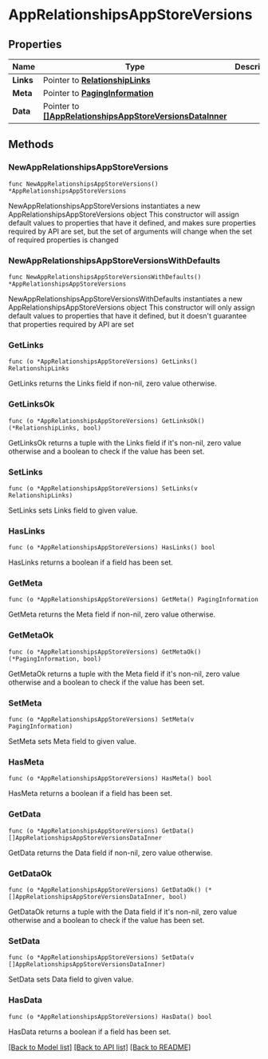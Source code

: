 # AppRelationshipsAppStoreVersions

## Properties

Name | Type | Description | Notes
------------ | ------------- | ------------- | -------------
**Links** | Pointer to [**RelationshipLinks**](RelationshipLinks.md) |  | [optional] 
**Meta** | Pointer to [**PagingInformation**](PagingInformation.md) |  | [optional] 
**Data** | Pointer to [**[]AppRelationshipsAppStoreVersionsDataInner**](AppRelationshipsAppStoreVersionsDataInner.md) |  | [optional] 

## Methods

### NewAppRelationshipsAppStoreVersions

`func NewAppRelationshipsAppStoreVersions() *AppRelationshipsAppStoreVersions`

NewAppRelationshipsAppStoreVersions instantiates a new AppRelationshipsAppStoreVersions object
This constructor will assign default values to properties that have it defined,
and makes sure properties required by API are set, but the set of arguments
will change when the set of required properties is changed

### NewAppRelationshipsAppStoreVersionsWithDefaults

`func NewAppRelationshipsAppStoreVersionsWithDefaults() *AppRelationshipsAppStoreVersions`

NewAppRelationshipsAppStoreVersionsWithDefaults instantiates a new AppRelationshipsAppStoreVersions object
This constructor will only assign default values to properties that have it defined,
but it doesn't guarantee that properties required by API are set

### GetLinks

`func (o *AppRelationshipsAppStoreVersions) GetLinks() RelationshipLinks`

GetLinks returns the Links field if non-nil, zero value otherwise.

### GetLinksOk

`func (o *AppRelationshipsAppStoreVersions) GetLinksOk() (*RelationshipLinks, bool)`

GetLinksOk returns a tuple with the Links field if it's non-nil, zero value otherwise
and a boolean to check if the value has been set.

### SetLinks

`func (o *AppRelationshipsAppStoreVersions) SetLinks(v RelationshipLinks)`

SetLinks sets Links field to given value.

### HasLinks

`func (o *AppRelationshipsAppStoreVersions) HasLinks() bool`

HasLinks returns a boolean if a field has been set.

### GetMeta

`func (o *AppRelationshipsAppStoreVersions) GetMeta() PagingInformation`

GetMeta returns the Meta field if non-nil, zero value otherwise.

### GetMetaOk

`func (o *AppRelationshipsAppStoreVersions) GetMetaOk() (*PagingInformation, bool)`

GetMetaOk returns a tuple with the Meta field if it's non-nil, zero value otherwise
and a boolean to check if the value has been set.

### SetMeta

`func (o *AppRelationshipsAppStoreVersions) SetMeta(v PagingInformation)`

SetMeta sets Meta field to given value.

### HasMeta

`func (o *AppRelationshipsAppStoreVersions) HasMeta() bool`

HasMeta returns a boolean if a field has been set.

### GetData

`func (o *AppRelationshipsAppStoreVersions) GetData() []AppRelationshipsAppStoreVersionsDataInner`

GetData returns the Data field if non-nil, zero value otherwise.

### GetDataOk

`func (o *AppRelationshipsAppStoreVersions) GetDataOk() (*[]AppRelationshipsAppStoreVersionsDataInner, bool)`

GetDataOk returns a tuple with the Data field if it's non-nil, zero value otherwise
and a boolean to check if the value has been set.

### SetData

`func (o *AppRelationshipsAppStoreVersions) SetData(v []AppRelationshipsAppStoreVersionsDataInner)`

SetData sets Data field to given value.

### HasData

`func (o *AppRelationshipsAppStoreVersions) HasData() bool`

HasData returns a boolean if a field has been set.


[[Back to Model list]](../README.md#documentation-for-models) [[Back to API list]](../README.md#documentation-for-api-endpoints) [[Back to README]](../README.md)


